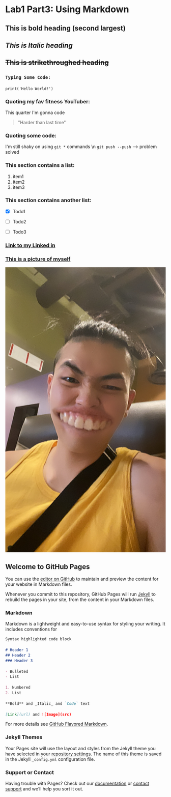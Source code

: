 # Lab1 Part3: Using Markdown

## **This is bold heading (second largest)**
## *This is Italic heading*
## ~~This is strikethroughed heading~~

### `Typing Some Code: `
`print('Hello World!')`

### Quoting my fav fitness YouTuber: 
This quarter I'm gonna code 
  > "Harder than last time"

### Quoting some code:
I'm still shaky on using `git *` commands \n
`git push --push` --> problem solved

### This section contains a list:
1. item1
2. item2
3. item3

### This section contains another list:
- [x] Todo1
- [ ] Todo2
- [ ] Todo3


### [Link to my Linked in](https://www.linkedin.com/in/kaiyuan-wang-07b9831a4/)
### [This is a picture of myself](232C92F1-0A6F-4F7A-94F6-1396E02676E9.jpeg)
![This is a picture of myself](232C92F1-0A6F-4F7A-94F6-1396E02676E9.jpeg)




## Welcome to GitHub Pages

You can use the [editor on GitHub](https://github.com/kylewang1999/kylewang1999.github.io/edit/main/index.md) to maintain and preview the content for your website in Markdown files.

Whenever you commit to this repository, GitHub Pages will run [Jekyll](https://jekyllrb.com/) to rebuild the pages in your site, from the content in your Markdown files.

### Markdown

Markdown is a lightweight and easy-to-use syntax for styling your writing. It includes conventions for

```markdown
Syntax highlighted code block

# Header 1
## Header 2
### Header 3

- Bulleted
- List

1. Numbered
2. List

**Bold** and _Italic_ and `Code` text

[Link](url) and ![Image](src)
```

For more details see [GitHub Flavored Markdown](https://guides.github.com/features/mastering-markdown/).

### Jekyll Themes

Your Pages site will use the layout and styles from the Jekyll theme you have selected in your [repository settings](https://github.com/kylewang1999/kylewang1999.github.io/settings). The name of this theme is saved in the Jekyll `_config.yml` configuration file.

### Support or Contact

Having trouble with Pages? Check out our [documentation](https://docs.github.com/categories/github-pages-basics/) or [contact support](https://github.com/contact) and we’ll help you sort it out.
